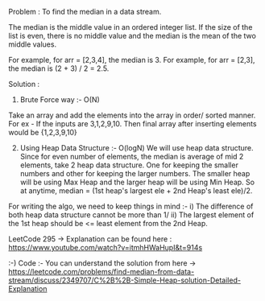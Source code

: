 Problem : To find the median in a data stream.

The median is the middle value in an ordered integer list. If the size of the list is even, there is no middle value and the median is the mean of the two middle values.

For example, for arr = [2,3,4], the median is 3.
For example, for arr = [2,3], the median is (2 + 3) / 2 = 2.5.

Solution :

1) Brute Force way :- O(N) 

Take an array and add the elements into the array in order/ sorted manner.
For ex - If the inputs are 3,1,2,9,10. Then final array after inserting elements would be {1,2,3,9,10}

2) Using Heap Data Structure :- O(logN)
We will use heap data structure.
Since for even number of elements, the median is average of mid 2 elements, take 2 heap data structure.
One for keeping the smaller numbers and other for keeping the larger numbers. The smaller heap will be using Max Heap and the larger heap will be using Min Heap.
So at anytime, median = (1st heap's largest ele + 2nd Heap's least ele)/2.

For writing the algo, we need to keep things in mind :-
i) The difference of both heap data structure cannot be more than 1/
ii) The largest element of the 1st heap should be <= least element from the 2nd Heap.


LeetCode 295 -> Explanation can be found here : https://www.youtube.com/watch?v=itmhHWaHupI&t=914s

:-)
Code :- You can understand the solution from here -> https://leetcode.com/problems/find-median-from-data-stream/discuss/2349707/C%2B%2B-Simple-Heap-solution-Detailed-Explanation
